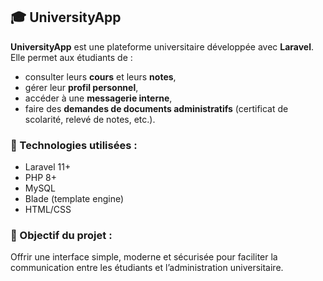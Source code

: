 

## 🎓 UniversityApp

**UniversityApp** est une plateforme universitaire développée avec **Laravel**. Elle permet aux étudiants de :

* consulter leurs **cours** et leurs **notes**,
* gérer leur **profil personnel**,
* accéder à une **messagerie interne**,
* faire des **demandes de documents administratifs** (certificat de scolarité, relevé de notes, etc.).

### 🔧 Technologies utilisées :

* Laravel 11+
* PHP 8+
* MySQL
* Blade (template engine)
* HTML/CSS

### 📌 Objectif du projet :

Offrir une interface simple, moderne et sécurisée pour faciliter la communication entre les étudiants et l’administration universitaire.


